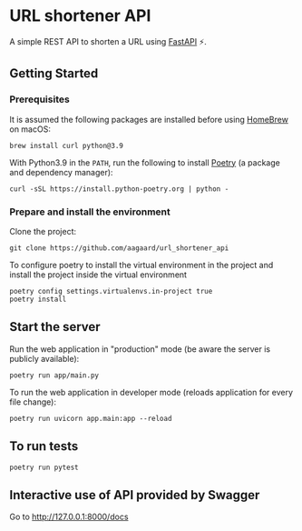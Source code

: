 # URL shortener API

A simple REST API to shorten a URL using [FastAPI](https://fastapi.tiangolo.com/) ⚡️.

## Getting Started

### Prerequisites

It is assumed the following packages are installed before using [HomeBrew](https://brew.sh/) on macOS:
``` shell
brew install curl python@3.9
```

With Python3.9 in the `PATH`, run the following to install [Poetry](https://python-poetry.org/) (a package and dependency manager):
``` shell
curl -sSL https://install.python-poetry.org | python -
```

### Prepare and install the environment

Clone the project:
``` shell
git clone https://github.com/aagaard/url_shortener_api
```

To configure poetry to install the virtual environment in the project and install the project inside the virtual environment
``` shell
poetry config settings.virtualenvs.in-project true
poetry install
```

## Start the server

Run the web application in "production" mode (be aware the server is publicly available):

``` shell
poetry run app/main.py
```

To run the web application in developer mode (reloads application for every file change):

``` shell
poetry run uvicorn app.main:app --reload
```

## To run tests

``` shell
poetry run pytest
```

## Interactive use of API provided by Swagger

Go to <http://127.0.0.1:8000/docs>

